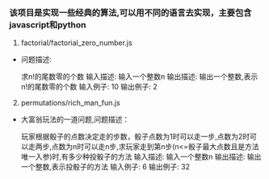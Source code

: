 ### 该项目是实现一些经典的算法,可以用不同的语言去实现，主要包含javascript和python

1. factorial/factorial_zero_number.js

+ 问题描述:

    求n!的尾数零的个数
    输入描述:
        输入一个整数n
    输出描述:
        输出一个整数,表示n!的尾数零的个数
    输入例子:
        10
    输出例子:
        2

2. permutations/rich_man_fun.js

+ 大富翁玩法的一道问题,问题描述：

    玩家根据骰子的点数决定走的步数，骰子点数为1时可以走一步,点数为2时可以走两步,点数为n时可以走n步,求玩家走到第n步(n<=骰子最大点数且是方法唯一入参)时,有多少种投骰子的方法
    输入描述:
        输入一个整数n
    输出描述:
        输出一个整数,表示投骰子的方法
    输入例子:
        6
    输出例子:
        32